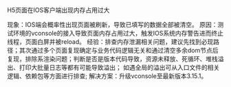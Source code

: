 H5页面在IOS客户端出现内存占用过大

现象：IOS端会概率性出现页面被刷新，导致已填写的数据全部被清空。
原因：测试环境的vconsole的接入导致页面内存占用过大，触发IOS系统内存警告进而终止线程，页面白屏并被reload。
经验：排查内存泄漏相关问题，建议先找到必现路径；其次通过多个页面复现确定与业务代码逻辑无关和通过清空多余dom节点后复现，排除系渲染问题；判断是否是版本代码导致，资源未释放、死循环、堆栈溢出、打印大批量日志等都有可能导致溢出；
如遇全局的溢出可从入口文件的相关逻辑、依赖包等方面进行排查;
解决方案：升级vconsole至最新版本3.15.1。
